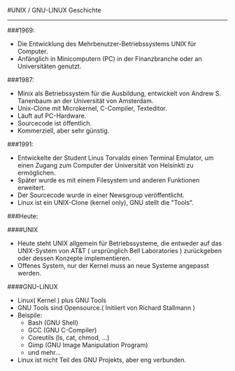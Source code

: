 #UNIX / GNU-LINUX Geschichte

---

###1969:

- Die Entwicklung des Mehrbenutzer-Betriebssystems UNIX für Computer.
- Anfänglich in Minicomputern (PC) in der Finanzbranche oder an Universitäten genutzt.

###1987:

- Minix als Betriebssystem für die Ausbildung, entwickelt von Andrew S. Tanenbaum an der Universität von Amsterdam.
- Unix-Clone mit Microkernel, C-Compiler, Texteditor.
- Läuft auf PC-Hardware.
- Sourcecode ist öffentlich.
- Kommerziell, aber sehr günstig.

###1991:

- Entwickelte der Student Linus Torvalds einen Terminal Emulator, um einen Zugang zum Computer der Universität von Helsinkti zu ermöglichen.
- Später wurde es mit einem Filesystem und anderen Funktionen erweitert.
- Der Sourcecode wurde in einer Newsgroup veröffentlicht.
- Linux ist ein UNIX-Clone (kernel only), GNU stellt die "Tools".

###Heute:

####UNIX

- Heute steht UNIX allgemein für Betriebssysteme, die entweder auf das UNIX-System von AT&T ( ursprünglich Bell Laboratories ) zurückgeben oder dessen Konzepte implementieren.
- Offenes System, nur der Kernel muss an neue Systeme angepasst werden.

####GNU-LINUX

- Linux( Kernel ) plus GNU Tools
- GNU Tools sind Opensource.( Initiiert von Richard Stallmann )
- Beispile:
  - Bash (GNU Shell)
  - GCC (GNU C-Compiler)
  - Coreutils (ls, cat, chmod, ...)
  - Gimp (GNU Image Manipulation Program)
  - und mehr...
- Linux ist nicht Teil des GNU Projekts, aber eng verbunden.
